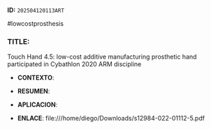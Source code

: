 **ID:** `202504120113ART`

#lowcostprosthesis
### TITLE:
Touch Hand 4.5: low-cost additive
manufacturing prosthetic hand participated
in Cybathlon 2020 ARM discipline
- **CONTEXTO**: 
    
- **RESUMEN**: 
    
- **APLICACION**: 

- **ENLACE**: file:///home/diego/Downloads/s12984-022-01112-5.pdf